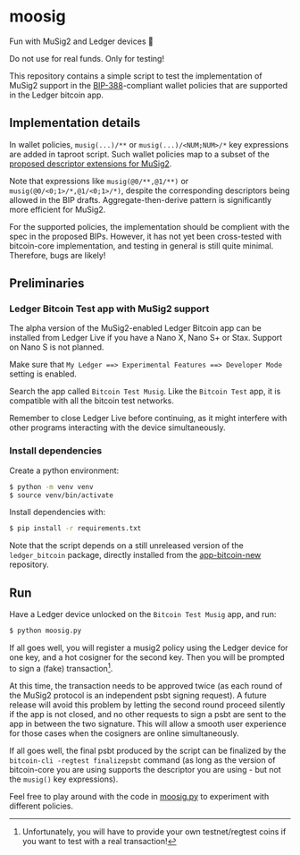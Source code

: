 # moosig

Fun with MuSig2 and Ledger devices 🎵

Do not use for real funds. Only for testing!

This repository contains a simple script to test the implementation of MuSig2 support in the [BIP-388](https://github.com/bitcoin/bips/blob/master/bip-0388.mediawiki)-compliant wallet policies that are supported in the Ledger bitcoin app.

## Implementation details

In wallet policies, `musig(...)/**` or `musig(...)/<NUM;NUM>/*` key expressions are added in taproot script. Such wallet policies map to a subset of the [proposed descriptor extensions for MuSig2](https://github.com/bitcoin/bips/pull/1540).

Note that expressions like `musig(@0/**,@1/**)` or `musig(@0/<0;1>/*,@1/<0;1>/*)`, despite the corresponding descriptors being allowed in the BIP drafts. Aggregate-then-derive pattern is significantly more efficient for MuSig2.

For the supported policies, the implementation should be complient with the spec in the proposed BIPs. However, it has not yet been cross-tested with bitcoin-core implementation, and testing in general is still quite minimal. Therefore, bugs are likely!

## Preliminaries

### Ledger Bitcoin Test app with MuSig2 support

The alpha version of the MuSig2-enabled Ledger Bitcoin app can be installed from Ledger Live if you have a Nano X, Nano S+ or Stax. Support on Nano S is not planned.

Make sure that `My Ledger ==> Experimental Features ==> Developer Mode` setting is enabled.

Search the app called `Bitcoin Test Musig`. Like the `Bitcoin Test` app, it is compatible with all the bitcoin test networks.

Remember to close Ledger Live before continuing, as it might interfere with other programs interacting with the device simultaneously.

### Install dependencies

Create a python environment:

```bash
$ python -m venv venv
$ source venv/bin/activate
```

Install dependencies with:

```bash
$ pip install -r requirements.txt
```

Note that the script depends on a still unreleased version of the `ledger_bitcoin` package, directly installed from the [app-bitcoin-new](https://github.com/LedgerHQ/app-bitcoin-new/tree/musig) repository.

## Run

Have a Ledger device unlocked on the `Bitcoin Test Musig` app, and run:

```bash
$ python moosig.py
```

If all goes well, you will register a musig2 policy using the Ledger device for one key, and a hot cosigner for the second key. Then you will be prompted to sign a (fake) transaction[^1].

At this time, the transaction needs to be approved twice (as each round of the MuSig2 protocol is an independent psbt signing request). A future release will avoid this problem by letting the second round proceed silently if the app is not closed, and no other requests to sign a psbt are sent to the app in between the two signature. This will allow a smooth user experience for those cases when the cosigners are online simultaneously.

If all goes well, the final psbt produced by the script can be finalized by the `bitcoin-cli -regtest finalizepsbt` command (as long as the version of bitcoin-core you are using supports the descriptor you are using - but not the `musig()` key expressions).

Feel free to play around with the code in [moosig.py](moosig.py) to experiment with different policies.

[^1]: Unfortunately, you will have to provide your own testnet/regtest coins if you want to test with a real transaction!</footnote>

